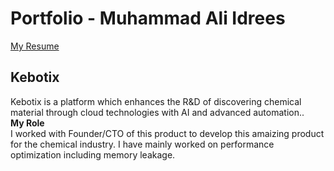 # Portfolio - Muhammad Ali Idrees
[My Resume]([https://docs.google.com/document/d/1xm6-Wi2WruG7YNGlGyrm8zJZituo0-BkvNy1VfrlMsY/edit](https://docs.google.com/document/d/1tcc5pjR_T82FCGnoB7hCaWh5GN3z4UrKd_qQjWG0qkk/edit?usp=sharing))

## Kebotix
Kebotix is a platform which enhances the R&D of discovering chemical material through cloud technologies with AI and advanced automation..<br>
**My Role**<br>
I worked with Founder/CTO of this product to develop this amaizing product for the chemical industry. I have mainly worked on performance optimization including memory leakage.
